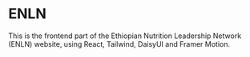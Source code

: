 # ENLN

This is the frontend part of the Ethiopian Nutrition Leadership Network (ENLN) website, using React, Tailwind, DaisyUI and Framer Motion.
